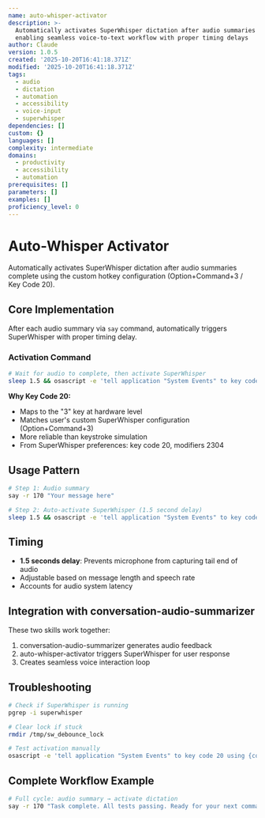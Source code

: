 ```yaml
---
name: auto-whisper-activator
description: >-
  Automatically activates SuperWhisper dictation after audio summaries complete,
  enabling seamless voice-to-text workflow with proper timing delays
author: Claude
version: 1.0.5
created: '2025-10-20T16:41:18.371Z'
modified: '2025-10-20T16:41:18.371Z'
tags:
  - audio
  - dictation
  - automation
  - accessibility
  - voice-input
  - superwhisper
dependencies: []
custom: {}
languages: []
complexity: intermediate
domains:
  - productivity
  - accessibility
  - automation
prerequisites: []
parameters: []
examples: []
proficiency_level: 0
---
```

# Auto-Whisper Activator

Automatically activates SuperWhisper dictation after audio summaries complete using the custom hotkey configuration (Option+Command+3 / Key Code 20).

## Core Implementation

After each audio summary via `say` command, automatically triggers SuperWhisper with proper timing delay.

### Activation Command

```bash
# Wait for audio to complete, then activate SuperWhisper
sleep 1.5 && osascript -e 'tell application "System Events" to key code 20 using {command down, option down}'
```

**Why Key Code 20:**
- Maps to the "3" key at hardware level
- Matches user's custom SuperWhisper configuration (Option+Command+3)
- More reliable than keystroke simulation
- From SuperWhisper preferences: key code 20, modifiers 2304

## Usage Pattern

```bash
# Step 1: Audio summary
say -r 170 "Your message here"

# Step 2: Auto-activate SuperWhisper (1.5 second delay)
sleep 1.5 && osascript -e 'tell application "System Events" to key code 20 using {command down, option down}'
```

## Timing

- **1.5 seconds delay**: Prevents microphone from capturing tail end of audio
- Adjustable based on message length and speech rate
- Accounts for audio system latency

## Integration with conversation-audio-summarizer

These two skills work together:
1. conversation-audio-summarizer generates audio feedback
2. auto-whisper-activator triggers SuperWhisper for user response
3. Creates seamless voice interaction loop

## Troubleshooting

```bash
# Check if SuperWhisper is running
pgrep -i superwhisper

# Clear lock if stuck
rmdir /tmp/sw_debounce_lock

# Test activation manually
osascript -e 'tell application "System Events" to key code 20 using {command down, option down}'
```

## Complete Workflow Example

```bash
# Full cycle: audio summary → activate dictation
say -r 170 "Task complete. All tests passing. Ready for your next command." && sleep 1.5 && osascript -e 'tell application "System Events" to key code 20 using {command down, option down}'
```
